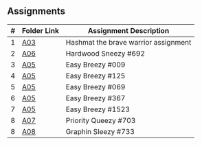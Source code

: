 ## Assignments

|  #  | Folder Link | Assignment Description |
| :-: | ----------- | ---------------------- |
|  1  | [A03](./P10055/README.md)| Hashmat the brave warrior assignment |
|  2  | [A06](./A06/README.md)| Hardwood Sneezy #692 |
|  3  | [A05](./A05/P009/README.md)| Easy Breezy #009 |
|  4  | [A05](./A05/P125/README.md)| Easy Breezy #125 |
|  5  | [A05](./A05/P069/README.md)| Easy Breezy #069 |
|  6  | [A05](./A05/P367/README.md)| Easy Breezy #367 |
|  7  | [A05](./A05/P1523/README.md)| Easy Breezy #1523 |
|  8  | [A07](./A05/P1523/README.md)| Priority Queezy #703 |
|  8  | [A08](./A05/P1523/README.md)| Graphin Sleezy #733 |
